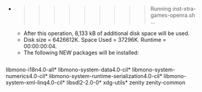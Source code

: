 * >>>>>>>>> Running inst-xtra-games-openra.sh ...
  * After this operation, 8,133 kB of additional disk space will be used.
  * Disk size = 6426612K. Space Used = 37296K. Runtime = 00:00:00:04.
  * The following NEW packages will be installed:
  ```bash
libmono-i18n4.0-all* libmono-system-data4.0-cil* libmono-system-numerics4.0-cil* libmono-system-runtime-serialization4.0-cil* libmono-system-xml-linq4.0-cil*
libsdl2-2.0-0* xdg-utils* zenity zenity-common
  ```

